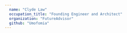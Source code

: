 ```yaml
---
  name: "Clyde Law"
  occupation_title: "Founding Engineer and Architect"
  organization: "FutureAdvisor"
  github: "Umofomia"
---
```

